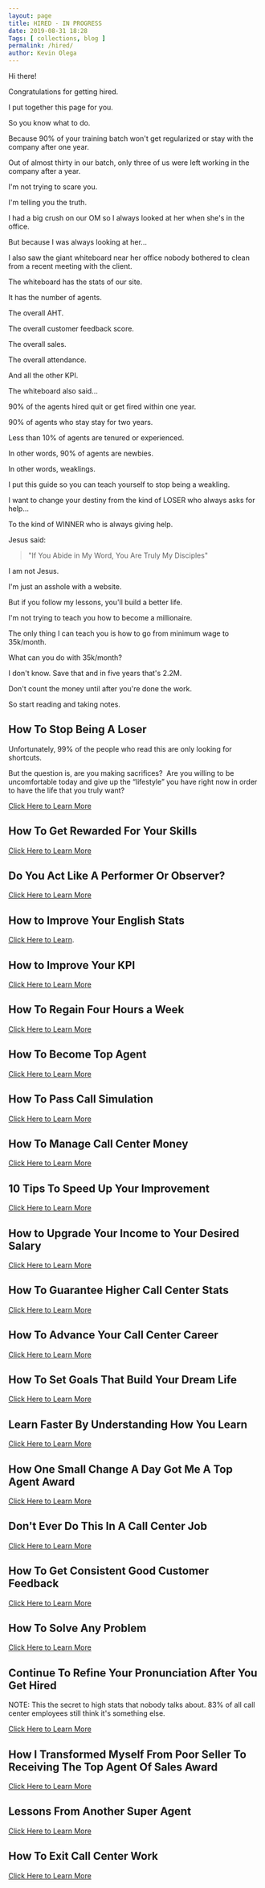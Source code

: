 ```yaml
--- 
layout: page 
title: HIRED - IN PROGRESS	
date: 2019-08-31 18:28
Tags: [ collections, blog ]
permalink: /hired/ 
author: Kevin Olega 
--- 
```

Hi there!

Congratulations for getting hired.

I put together this page for you.

So you know what to do.

Because 90% of your training batch won't get regularized or stay with the company after one year.

Out of almost thirty in our batch, only three of us were left working in the company after a year.

I'm not trying to scare you.

I'm telling you the truth.

I had a big crush on our OM so I always looked at her when she's in the office.

But because I was always looking at her... 

I also saw the giant whiteboard near her office nobody bothered to clean from a recent meeting with the client.

The whiteboard has the stats of our site.

It has the number of agents.

The overall AHT.

The overall customer feedback score.

The overall sales.

The overall attendance.

And all the other KPI.

The whiteboard also said...

90% of the agents hired quit or get fired within one year.

90% of agents who stay stay for two years.

Less than 10% of agents are tenured or experienced.

In other words, 90% of agents are newbies.

In other words, weaklings.

I put this guide so you can teach yourself to stop being a weakling.

I want to change your destiny from the kind of LOSER who always asks for help...

To the kind of WINNER who is always giving help.

Jesus said:

> "If You Abide in My Word, You Are Truly My Disciples"

I am not Jesus.

I'm just an asshole with a website.

But if you follow my lessons, you'll build a better life.

I'm not trying to teach you how to become a millionaire.

The only thing I can teach you is how to go from minimum wage to 35k/month.

What can you do with 35k/month?

I don't know. Save that and in five years that's 2.2M.

Don't count the money until after you're done the work.

So start reading and taking notes.

## How To Stop Being A Loser

Unfortunately, 99% of the people who read this are only looking for shortcuts.

But the question is, are you making sacrifices?⁣ ⁣ Are you willing to be uncomfortable today and give up the “lifestyle” you have right now in order to have the life that you truly want?

[Click Here to Learn More](https://callcentertrainingtips.com/loser/)

## How To Get Rewarded For Your Skills

[Click Here to Learn More](https://callcentertrainingtips.com/skills-reward/)

## Do You Act Like A Performer Or Observer?

[Click Here to Learn More](https://callcentertrainingtips.com/perform-observe/)

## How to Improve Your English Stats

[Click Here to Learn](https://callcentertrainingtips.com/english-stats/).

## How to Improve Your KPI

[Click Here to Learn More](https://callcentertrainingtips.com/write-spiel/)
## How To Regain Four Hours a Week

[Click Here to Learn More](https://callcentertrainingtips.com/clothing-schedule/)

## How To Become Top Agent

[Click Here to Learn More](https://callcentertrainingtips.com/top-agent/)

## How To Pass Call Simulation

[Click Here to Learn More](https://callcentertrainingtips.com/call-simulation/)

## How To Manage Call Center Money

[Click Here to Learn More](https://callcentertrainingtips.com/complete-money)

## 10 Tips To Speed Up Your Improvement

[Click Here to Learn More](https://callcentertrainingtips.com/improvement/)

## How to Upgrade Your Income to Your Desired Salary

[Click Here to Learn More](https://callcentertrainingtips.com/desired-salary/)

## How To Guarantee Higher Call Center Stats

[Click Here to Learn More](https://callcentertrainingtips.com/energy-to-succeed/)

## How To Advance Your Call Center Career

[Click Here to Learn More](https://callcentertrainingtips.com/career-advancement/)

## How To Set Goals That Build Your Dream Life

[Click Here to Learn More](https://callcentertrainingtips.com/set-goals/)

## Learn Faster By Understanding How You Learn

[Click Here to Learn More](https://callcentertrainingtips.com/learning-steps/)

## How One Small Change A Day Got Me A Top Agent Award

[Click Here to Learn More](https://callcentertrainingtips.com/small-change-award/)

## Don't Ever Do This In A Call Center Job

[Click Here to Learn More](https://callcentertrainingtips.com/pumasok-performance/)

## How To Get Consistent Good Customer Feedback

[Click Here to Learn More](https://callcentertrainingtips.com/good-customer-feedback/)

## How To Solve Any Problem

[Click Here to Learn More](https://callcentertrainingtips.com/solve-problem/)

## Continue To Refine Your Pronunciation After You Get Hired

NOTE: This the secret to high stats that nobody talks about. 83% of all call center employees still think it's something else.

[Click Here to Learn More](https://callcentertrainingtips.com/refine-pronunciation/)

## How I Transformed Myself From Poor Seller To Receiving The Top Agent Of Sales Award

[Click Here to Learn More](https://callcentertrainingtips.com/ts/)

## Lessons From Another Super Agent

[Click Here to Learn More](https://callcentertrainingtips.com/another-super/)





## How To Exit Call Center Work

[Click Here to Learn More](https://callcentertrainingtips.com/exit-work/)